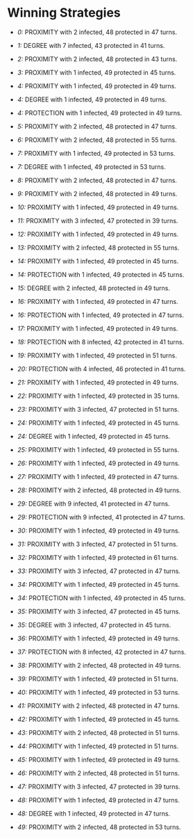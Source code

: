 # Winning Strategies

* _0:_ PROXIMITY with 2 infected, 48 protected in 47 turns.


* _1:_ DEGREE with 7 infected, 43 protected in 41 turns.


* _2:_ PROXIMITY with 2 infected, 48 protected in 43 turns.


* _3:_ PROXIMITY with 1 infected, 49 protected in 45 turns.


* _4:_ PROXIMITY with 1 infected, 49 protected in 49 turns.


* _4:_ DEGREE with 1 infected, 49 protected in 49 turns.


* _4:_ PROTECTION with 1 infected, 49 protected in 49 turns.


* _5:_ PROXIMITY with 2 infected, 48 protected in 47 turns.


* _6:_ PROXIMITY with 2 infected, 48 protected in 55 turns.


* _7:_ PROXIMITY with 1 infected, 49 protected in 53 turns.


* _7:_ DEGREE with 1 infected, 49 protected in 53 turns.


* _8:_ PROXIMITY with 2 infected, 48 protected in 47 turns.


* _9:_ PROXIMITY with 2 infected, 48 protected in 49 turns.


* _10:_ PROXIMITY with 1 infected, 49 protected in 49 turns.


* _11:_ PROXIMITY with 3 infected, 47 protected in 39 turns.


* _12:_ PROXIMITY with 1 infected, 49 protected in 49 turns.


* _13:_ PROXIMITY with 2 infected, 48 protected in 55 turns.


* _14:_ PROXIMITY with 1 infected, 49 protected in 45 turns.


* _14:_ PROTECTION with 1 infected, 49 protected in 45 turns.


* _15:_ DEGREE with 2 infected, 48 protected in 49 turns.


* _16:_ PROXIMITY with 1 infected, 49 protected in 47 turns.


* _16:_ PROTECTION with 1 infected, 49 protected in 47 turns.


* _17:_ PROXIMITY with 1 infected, 49 protected in 49 turns.


* _18:_ PROTECTION with 8 infected, 42 protected in 41 turns.


* _19:_ PROXIMITY with 1 infected, 49 protected in 51 turns.


* _20:_ PROTECTION with 4 infected, 46 protected in 41 turns.


* _21:_ PROXIMITY with 1 infected, 49 protected in 49 turns.


* _22:_ PROXIMITY with 1 infected, 49 protected in 35 turns.


* _23:_ PROXIMITY with 3 infected, 47 protected in 51 turns.


* _24:_ PROXIMITY with 1 infected, 49 protected in 45 turns.


* _24:_ DEGREE with 1 infected, 49 protected in 45 turns.


* _25:_ PROXIMITY with 1 infected, 49 protected in 55 turns.


* _26:_ PROXIMITY with 1 infected, 49 protected in 49 turns.


* _27:_ PROXIMITY with 1 infected, 49 protected in 47 turns.


* _28:_ PROXIMITY with 2 infected, 48 protected in 49 turns.


* _29:_ DEGREE with 9 infected, 41 protected in 47 turns.


* _29:_ PROTECTION with 9 infected, 41 protected in 47 turns.


* _30:_ PROXIMITY with 1 infected, 49 protected in 49 turns.


* _31:_ PROXIMITY with 3 infected, 47 protected in 51 turns.


* _32:_ PROXIMITY with 1 infected, 49 protected in 61 turns.


* _33:_ PROXIMITY with 3 infected, 47 protected in 47 turns.


* _34:_ PROXIMITY with 1 infected, 49 protected in 45 turns.


* _34:_ PROTECTION with 1 infected, 49 protected in 45 turns.


* _35:_ PROXIMITY with 3 infected, 47 protected in 45 turns.


* _35:_ DEGREE with 3 infected, 47 protected in 45 turns.


* _36:_ PROXIMITY with 1 infected, 49 protected in 49 turns.


* _37:_ PROTECTION with 8 infected, 42 protected in 47 turns.


* _38:_ PROXIMITY with 2 infected, 48 protected in 49 turns.


* _39:_ PROXIMITY with 1 infected, 49 protected in 51 turns.


* _40:_ PROXIMITY with 1 infected, 49 protected in 53 turns.


* _41:_ PROXIMITY with 2 infected, 48 protected in 47 turns.


* _42:_ PROXIMITY with 1 infected, 49 protected in 45 turns.


* _43:_ PROXIMITY with 2 infected, 48 protected in 51 turns.


* _44:_ PROXIMITY with 1 infected, 49 protected in 51 turns.


* _45:_ PROXIMITY with 1 infected, 49 protected in 49 turns.


* _46:_ PROXIMITY with 2 infected, 48 protected in 51 turns.


* _47:_ PROXIMITY with 3 infected, 47 protected in 39 turns.


* _48:_ PROXIMITY with 1 infected, 49 protected in 47 turns.


* _48:_ DEGREE with 1 infected, 49 protected in 47 turns.


* _49:_ PROXIMITY with 2 infected, 48 protected in 53 turns.


